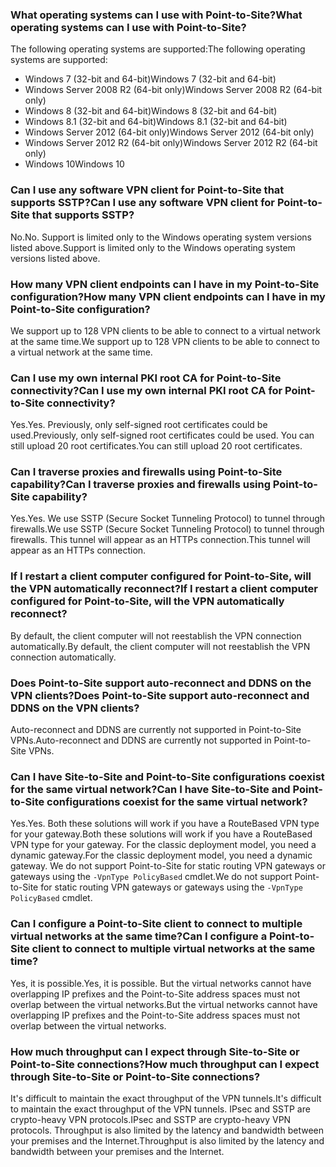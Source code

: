 ### <a name="what-operating-systems-can-i-use-with-point-to-site"></a><span data-ttu-id="ba4a0-101">What operating systems can I use with Point-to-Site?</span><span class="sxs-lookup"><span data-stu-id="ba4a0-101">What operating systems can I use with Point-to-Site?</span></span>
<span data-ttu-id="ba4a0-102">The following operating systems are supported:</span><span class="sxs-lookup"><span data-stu-id="ba4a0-102">The following operating systems are supported:</span></span>

* <span data-ttu-id="ba4a0-103">Windows 7 (32-bit and 64-bit)</span><span class="sxs-lookup"><span data-stu-id="ba4a0-103">Windows 7 (32-bit and 64-bit)</span></span>
* <span data-ttu-id="ba4a0-104">Windows Server 2008 R2 (64-bit only)</span><span class="sxs-lookup"><span data-stu-id="ba4a0-104">Windows Server 2008 R2 (64-bit only)</span></span>
* <span data-ttu-id="ba4a0-105">Windows 8 (32-bit and 64-bit)</span><span class="sxs-lookup"><span data-stu-id="ba4a0-105">Windows 8 (32-bit and 64-bit)</span></span>
* <span data-ttu-id="ba4a0-106">Windows 8.1 (32-bit and 64-bit)</span><span class="sxs-lookup"><span data-stu-id="ba4a0-106">Windows 8.1 (32-bit and 64-bit)</span></span>
* <span data-ttu-id="ba4a0-107">Windows Server 2012 (64-bit only)</span><span class="sxs-lookup"><span data-stu-id="ba4a0-107">Windows Server 2012 (64-bit only)</span></span>
* <span data-ttu-id="ba4a0-108">Windows Server 2012 R2 (64-bit only)</span><span class="sxs-lookup"><span data-stu-id="ba4a0-108">Windows Server 2012 R2 (64-bit only)</span></span>
* <span data-ttu-id="ba4a0-109">Windows 10</span><span class="sxs-lookup"><span data-stu-id="ba4a0-109">Windows 10</span></span>

### <a name="can-i-use-any-software-vpn-client-for-point-to-site-that-supports-sstp"></a><span data-ttu-id="ba4a0-110">Can I use any software VPN client for Point-to-Site that supports SSTP?</span><span class="sxs-lookup"><span data-stu-id="ba4a0-110">Can I use any software VPN client for Point-to-Site that supports SSTP?</span></span>
<span data-ttu-id="ba4a0-111">No.</span><span class="sxs-lookup"><span data-stu-id="ba4a0-111">No.</span></span> <span data-ttu-id="ba4a0-112">Support is limited only to the Windows operating system versions listed above.</span><span class="sxs-lookup"><span data-stu-id="ba4a0-112">Support is limited only to the Windows operating system versions listed above.</span></span>

### <a name="how-many-vpn-client-endpoints-can-i-have-in-my-point-to-site-configuration"></a><span data-ttu-id="ba4a0-113">How many VPN client endpoints can I have in my Point-to-Site configuration?</span><span class="sxs-lookup"><span data-stu-id="ba4a0-113">How many VPN client endpoints can I have in my Point-to-Site configuration?</span></span>
<span data-ttu-id="ba4a0-114">We support up to 128 VPN clients to be able to connect to a virtual network at the same time.</span><span class="sxs-lookup"><span data-stu-id="ba4a0-114">We support up to 128 VPN clients to be able to connect to a virtual network at the same time.</span></span>

### <a name="can-i-use-my-own-internal-pki-root-ca-for-point-to-site-connectivity"></a><span data-ttu-id="ba4a0-115">Can I use my own internal PKI root CA for Point-to-Site connectivity?</span><span class="sxs-lookup"><span data-stu-id="ba4a0-115">Can I use my own internal PKI root CA for Point-to-Site connectivity?</span></span>
<span data-ttu-id="ba4a0-116">Yes.</span><span class="sxs-lookup"><span data-stu-id="ba4a0-116">Yes.</span></span> <span data-ttu-id="ba4a0-117">Previously, only self-signed root certificates could be used.</span><span class="sxs-lookup"><span data-stu-id="ba4a0-117">Previously, only self-signed root certificates could be used.</span></span> <span data-ttu-id="ba4a0-118">You can still upload 20 root certificates.</span><span class="sxs-lookup"><span data-stu-id="ba4a0-118">You can still upload 20 root certificates.</span></span>

### <a name="can-i-traverse-proxies-and-firewalls-using-point-to-site-capability"></a><span data-ttu-id="ba4a0-119">Can I traverse proxies and firewalls using Point-to-Site capability?</span><span class="sxs-lookup"><span data-stu-id="ba4a0-119">Can I traverse proxies and firewalls using Point-to-Site capability?</span></span>
<span data-ttu-id="ba4a0-120">Yes.</span><span class="sxs-lookup"><span data-stu-id="ba4a0-120">Yes.</span></span> <span data-ttu-id="ba4a0-121">We use SSTP (Secure Socket Tunneling Protocol) to tunnel through firewalls.</span><span class="sxs-lookup"><span data-stu-id="ba4a0-121">We use SSTP (Secure Socket Tunneling Protocol) to tunnel through firewalls.</span></span> <span data-ttu-id="ba4a0-122">This tunnel will appear as an HTTPs connection.</span><span class="sxs-lookup"><span data-stu-id="ba4a0-122">This tunnel will appear as an HTTPs connection.</span></span>

### <a name="if-i-restart-a-client-computer-configured-for-point-to-site-will-the-vpn-automatically-reconnect"></a><span data-ttu-id="ba4a0-123">If I restart a client computer configured for Point-to-Site, will the VPN automatically reconnect?</span><span class="sxs-lookup"><span data-stu-id="ba4a0-123">If I restart a client computer configured for Point-to-Site, will the VPN automatically reconnect?</span></span>
<span data-ttu-id="ba4a0-124">By default, the client computer will not reestablish the VPN connection automatically.</span><span class="sxs-lookup"><span data-stu-id="ba4a0-124">By default, the client computer will not reestablish the VPN connection automatically.</span></span>

### <a name="does-point-to-site-support-auto-reconnect-and-ddns-on-the-vpn-clients"></a><span data-ttu-id="ba4a0-125">Does Point-to-Site support auto-reconnect and DDNS on the VPN clients?</span><span class="sxs-lookup"><span data-stu-id="ba4a0-125">Does Point-to-Site support auto-reconnect and DDNS on the VPN clients?</span></span>
<span data-ttu-id="ba4a0-126">Auto-reconnect and DDNS are currently not supported in Point-to-Site VPNs.</span><span class="sxs-lookup"><span data-stu-id="ba4a0-126">Auto-reconnect and DDNS are currently not supported in Point-to-Site VPNs.</span></span>

### <a name="can-i-have-site-to-site-and-point-to-site-configurations-coexist-for-the-same-virtual-network"></a><span data-ttu-id="ba4a0-127">Can I have Site-to-Site and Point-to-Site configurations coexist for the same virtual network?</span><span class="sxs-lookup"><span data-stu-id="ba4a0-127">Can I have Site-to-Site and Point-to-Site configurations coexist for the same virtual network?</span></span>
<span data-ttu-id="ba4a0-128">Yes.</span><span class="sxs-lookup"><span data-stu-id="ba4a0-128">Yes.</span></span> <span data-ttu-id="ba4a0-129">Both these solutions will work if you have a RouteBased VPN type for your gateway.</span><span class="sxs-lookup"><span data-stu-id="ba4a0-129">Both these solutions will work if you have a RouteBased VPN type for your gateway.</span></span> <span data-ttu-id="ba4a0-130">For the classic deployment model, you need a dynamic gateway.</span><span class="sxs-lookup"><span data-stu-id="ba4a0-130">For the classic deployment model, you need a dynamic gateway.</span></span> <span data-ttu-id="ba4a0-131">We do not support Point-to-Site for static routing VPN gateways or gateways using the `-VpnType PolicyBased` cmdlet.</span><span class="sxs-lookup"><span data-stu-id="ba4a0-131">We do not support Point-to-Site for static routing VPN gateways or gateways using the `-VpnType PolicyBased` cmdlet.</span></span>

### <a name="can-i-configure-a-point-to-site-client-to-connect-to-multiple-virtual-networks-at-the-same-time"></a><span data-ttu-id="ba4a0-132">Can I configure a Point-to-Site client to connect to multiple virtual networks at the same time?</span><span class="sxs-lookup"><span data-stu-id="ba4a0-132">Can I configure a Point-to-Site client to connect to multiple virtual networks at the same time?</span></span>
<span data-ttu-id="ba4a0-133">Yes, it is possible.</span><span class="sxs-lookup"><span data-stu-id="ba4a0-133">Yes, it is possible.</span></span> <span data-ttu-id="ba4a0-134">But the virtual networks cannot have overlapping IP prefixes and the Point-to-Site address spaces must not overlap between the virtual networks.</span><span class="sxs-lookup"><span data-stu-id="ba4a0-134">But the virtual networks cannot have overlapping IP prefixes and the Point-to-Site address spaces must not overlap between the virtual networks.</span></span>

### <a name="how-much-throughput-can-i-expect-through-site-to-site-or-point-to-site-connections"></a><span data-ttu-id="ba4a0-135">How much throughput can I expect through Site-to-Site or Point-to-Site connections?</span><span class="sxs-lookup"><span data-stu-id="ba4a0-135">How much throughput can I expect through Site-to-Site or Point-to-Site connections?</span></span>
<span data-ttu-id="ba4a0-136">It's difficult to maintain the exact throughput of the VPN tunnels.</span><span class="sxs-lookup"><span data-stu-id="ba4a0-136">It's difficult to maintain the exact throughput of the VPN tunnels.</span></span> <span data-ttu-id="ba4a0-137">IPsec and SSTP are crypto-heavy VPN protocols.</span><span class="sxs-lookup"><span data-stu-id="ba4a0-137">IPsec and SSTP are crypto-heavy VPN protocols.</span></span> <span data-ttu-id="ba4a0-138">Throughput is also limited by the latency and bandwidth between your premises and the Internet.</span><span class="sxs-lookup"><span data-stu-id="ba4a0-138">Throughput is also limited by the latency and bandwidth between your premises and the Internet.</span></span>